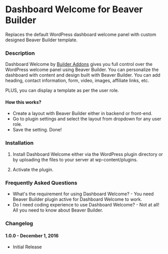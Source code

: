 # Dashboard Welcome for Beaver Builder
Replaces the default WordPress dashboard welcome panel with custom designed Beaver Builder template.

### Description ###

Dashboard Welcome by [Builder Addons](https://wpbeaveraddons.com/?utm_medium=bb-dashboard-welcome&utm_source=repo-readme&utm_campaign=repo-homepage-link "Beaver Addons") gives you full control over the WordPress welcome panel using Beaver Builder. You can personalize the dashboard with content and design built with Beaver Builder. You can add heading, contact information, form, video, images, affiliate links, etc.

PLUS, you can display a template as per the user role.

#### How this works? ####

*   Create a layout with Beaver Builder either in backend or front-end.
*   Go to plugin settings and select the layout from dropdown for any user role.
*   Save the setting. Done!


### Installation ###

1. Install Dashboard Welcome either via the WordPress plugin directory or by uploading the files to your server at wp-content/plugins.

2. Activate the plugin.


### Frequently Asked Questions ###

*   What's the requirement for using Dashboard Welcome? - You need Beaver Builder plugin active for Dashboard Welcome to work.
*   Do I need coding experience to use Dashboard Welcome? - Not at all! All you need to know about Beaver Builder.


### Changelog ###

#### 1.0.0 - December 1, 2016 ####
*   Initial Release
